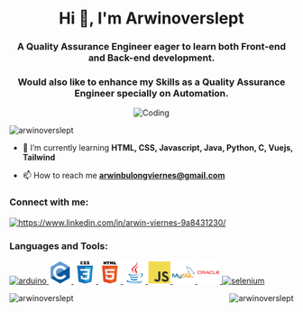 <h1 align="center">Hi 👋, I'm Arwinoverslept</h1>
<h3 align="center">A Quality Assurance Engineer eager to learn both Front-end and Back-end development.</h3>
<h3 align="center">Would also like to enhance my Skills as a Quality Assurance Engineer specially on Automation.</h3>

<p align="center">
    <img alt= "Coding" src="https://camo.githubusercontent.com/37868fdc01f64a1f97f36625a7e0781dd3a55bce30a728cfbe1e4369b2013f9c/68747470733a2f2f63646e2e6472696262626c652e636f6d2f75736572732f323133313939332f73637265656e73686f74732f343934383733362f6d656469612f34323164346564326633643233633733643634643230393633663631663432322e676966" width="400" > </img>
</p>

<p align="left"> <img src="https://komarev.com/ghpvc/?username=arwinoverslept&label=Profile%20views&color=0e75b6&style=flat" alt="arwinoverslept" /> </p>

- 🌱 I’m currently learning **HTML, CSS, Javascript, Java, Python, C, Vuejs, Tailwind**

- 📫 How to reach me **arwinbulongviernes@gmail.com**

<h3 align="left">Connect with me:</h3>
<p align="left">
<a href="https://linkedin.com/in/https://www.linkedin.com/in/arwin-viernes-9a8431230/" target="blank"><img align="center" src="https://raw.githubusercontent.com/rahuldkjain/github-profile-readme-generator/master/src/images/icons/Social/linked-in-alt.svg" alt="https://www.linkedin.com/in/arwin-viernes-9a8431230/" height="30" width="40" /></a>
</p>

<h3 align="left">Languages and Tools:</h3>
<p align="left"> <a href="https://www.arduino.cc/" target="_blank" rel="noreferrer"> <img src="https://cdn.worldvectorlogo.com/logos/arduino-1.svg" alt="arduino" width="40" height="40"/> </a> <a href="https://www.cprogramming.com/" target="_blank" rel="noreferrer"> <img src="https://raw.githubusercontent.com/devicons/devicon/master/icons/c/c-original.svg" alt="c" width="40" height="40"/> </a> <a href="https://www.w3schools.com/css/" target="_blank" rel="noreferrer"> <img src="https://raw.githubusercontent.com/devicons/devicon/master/icons/css3/css3-original-wordmark.svg" alt="css3" width="40" height="40"/> </a> <a href="https://www.w3.org/html/" target="_blank" rel="noreferrer"> <img src="https://raw.githubusercontent.com/devicons/devicon/master/icons/html5/html5-original-wordmark.svg" alt="html5" width="40" height="40"/> </a> <a href="https://www.java.com" target="_blank" rel="noreferrer"> <img src="https://raw.githubusercontent.com/devicons/devicon/master/icons/java/java-original.svg" alt="java" width="40" height="40"/> </a> <a href="https://developer.mozilla.org/en-US/docs/Web/JavaScript" target="_blank" rel="noreferrer"> <img src="https://raw.githubusercontent.com/devicons/devicon/master/icons/javascript/javascript-original.svg" alt="javascript" width="40" height="40"/> </a> <a href="https://www.mysql.com/" target="_blank" rel="noreferrer"> <img src="https://raw.githubusercontent.com/devicons/devicon/master/icons/mysql/mysql-original-wordmark.svg" alt="mysql" width="40" height="40"/> </a> <a href="https://www.oracle.com/" target="_blank" rel="noreferrer"> <img src="https://raw.githubusercontent.com/devicons/devicon/master/icons/oracle/oracle-original.svg" alt="oracle" width="40" height="40"/> </a> <a href="https://www.selenium.dev" target="_blank" rel="noreferrer"> <img src="https://raw.githubusercontent.com/detain/svg-logos/780f25886640cef088af994181646db2f6b1a3f8/svg/selenium-logo.svg" alt="selenium" width="40" height="40"/> </a> </p>

<p><img align="left" src="https://github-readme-stats.vercel.app/api/top-langs?username=arwinoverslept&show_icons=true&locale=en&layout=compact" alt="arwinoverslept" /></p>

<p><img align="right" src="https://github-readme-streak-stats.herokuapp.com/?user=arwinoverslept&" alt="arwinoverslept" width: 500 /></p>

